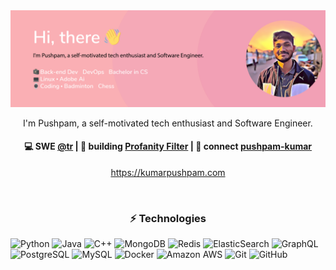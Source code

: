 <div align="center">
<img max-width="800" src="https://raw.githubusercontent.com/PushpamK/Pushpamk/main/assets/banner.png"/>
</div>

<p align="center">
I'm Pushpam, a self-motivated tech enthusiast and Software Engineer.
</p>

<h4 align="center">
💻 SWE <a href="https://github.com/tr">@tr</a> | 🌱 building <a href="https://kumarpushpam.com/api/v1/index.html">Profanity Filter</a> | 💬 connect <a href="https://www.linkedin.com/in/Pushpam-Kumar/">pushpam-kumar</a>
</h4>
<p  align="center">
<a href="https://kumarpushpam.com/index.html/">https://kumarpushpam.com</a>
</p>

<br/>
<h3 align="center">
⚡ Technologies
</h3>

![Python](https://img.shields.io/badge/-Python-black?style=flat-square&logo=Python)
![Java](https://img.shields.io/badge/-java-E34A86?style=flat-square&logo=java)
![C++](https://img.shields.io/badge/-C++-00599C?style=flat-square&logo=c)
![MongoDB](https://img.shields.io/badge/-MongoDB-black?style=flat-square&logo=mongodb)
![Redis](https://img.shields.io/badge/-Redis-black?style=flat-square&logo=Redis)
![ElasticSearch](https://img.shields.io/badge/-ElasticSearch-005571?style=flat-square&logo=elasticsearch)
![GraphQL](https://img.shields.io/badge/-GraphQL-E10098?style=flat-square&logo=graphql)
![PostgreSQL](https://img.shields.io/badge/-PostgreSQL-336791?style=flat-square&logo=postgresql)
![MySQL](https://img.shields.io/badge/-MySQL-black?style=flat-square&logo=mysql)
![Docker](https://img.shields.io/badge/-Docker-black?style=flat-square&logo=docker)
![Amazon AWS](https://img.shields.io/badge/Amazon%20AWS-232F3E?style=flat-square&logo=amazon-aws)
![Git](https://img.shields.io/badge/-Git-black?style=flat-square&logo=git)
![GitHub](https://img.shields.io/badge/-GitHub-181717?style=flat-square&logo=github)
<!--
**Pushpamk/PushpamK** is a ✨ _special_ ✨ repository because its `README.md` (this file) appears on your GitHub profile.

Here are some ideas to get you started:

- 🔭 I’m currently working on ...
- 🌱 I’m currently learning ...
- 👯 I’m looking to collaborate on ...
- 🤔 I’m looking for help with ...
- 💬 Ask me about ...
- 📫 How to reach me: ...
- 😄 Pronouns: ...
- ⚡ Fun fact: ...
  -->
